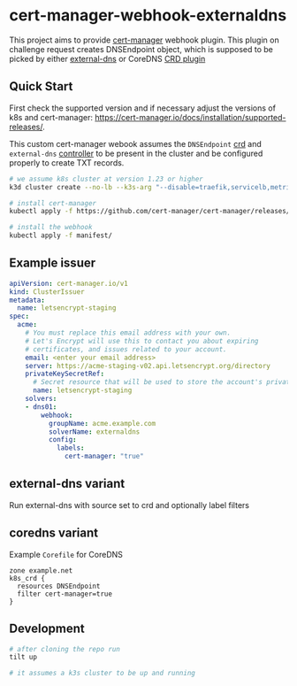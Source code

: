 # cert-manager-webhook-externaldns

This project aims to provide [cert-manager](https://cert-manager.io) webhook plugin. This plugin on challenge request creates DNSEndpoint object, which is supposed to be picked by either [external-dns](https://github.com/kubernetes-sigs/external-dns) or CoreDNS [CRD plugin](https://github.com/k8gb-io/coredns-crd-plugin)

## Quick Start

First check the supported version and if necessary adjust the versions of k8s and cert-manager: 
https://cert-manager.io/docs/installation/supported-releases/.

This custom cert-manager webook assumes the `DNSEndpoint`
 [crd](https://github.com/k8gb-io/k8gb/blob/master/chart/k8gb/crd/dns-endpoint-crd-manifest.yaml) and `external-dns` [controller](https://github.com/kubernetes-sigs/external-dns) to be present in the cluster 
 and be configured properly to create TXT records.

```bash
# we assume k8s cluster at version 1.23 or higher
k3d cluster create --no-lb --k3s-arg "--disable=traefik,servicelb,metrics-server,local-storage@server:*" --image docker.io/rancher/k3s:v1.23.7-k3s1
```

```bash
# install cert-manager
kubectl apply -f https://github.com/cert-manager/cert-manager/releases/download/v1.9.1/cert-manager.yaml
```

```bash
# install the webhook
kubectl apply -f manifest/
```

## Example issuer
```yaml
apiVersion: cert-manager.io/v1
kind: ClusterIssuer
metadata:
  name: letsencrypt-staging
spec:
  acme:
    # You must replace this email address with your own.
    # Let's Encrypt will use this to contact you about expiring
    # certificates, and issues related to your account.
    email: <enter your email address>
    server: https://acme-staging-v02.api.letsencrypt.org/directory
    privateKeySecretRef:
      # Secret resource that will be used to store the account's private key.
      name: letsencrypt-staging
    solvers:
    - dns01:
        webhook:
          groupName: acme.example.com
          solverName: externaldns 
          config:
            labels:
              cert-manager: "true"
```
## external-dns variant
Run external-dns with source set to crd and optionally label filters

## coredns variant
Example `Corefile` for CoreDNS
```
zone example.net
k8s_crd {
  resources DNSEndpoint
  filter cert-manager=true
}
```

## Development

```bash
# after cloning the repo run
tilt up

# it assumes a k3s cluster to be up and running
```